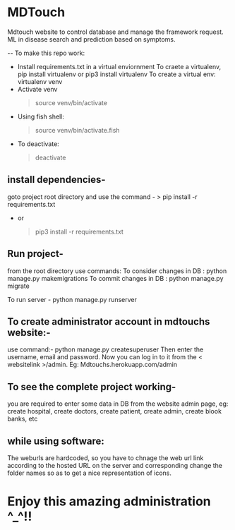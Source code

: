 # MDTouch
Mdtouch website to control database and manage the framework request.
ML in disease search and prediction based on symptoms.

-- To make this repo work:
 - Install requirements.txt in a virtual enviornment
 To craete a virtualenv,
 	pip install virtualenv
 	or
 	pip3 install virtualenv 
 To create a virtual env:
 	virtualenv venv 
 - Activate venv
 	> source venv/bin/activate
 - Using fish shell:
 	> source venv/bin/activate.fish
 - To deactivate:
 	> deactivate

## install dependencies-
goto project root directory and use the command -
	> pip install -r requirements.txt
- or
	> pip3 install -r requirements.txt

## Run project-
from the root directory use commands:
To consider changes in DB : python manage.py makemigrations
To commit changes in DB : python manage.py migrate

To run server - python manage.py runserver

## To create administrator account in mdtouchs website:- 
use command:- 
python manage.py createsuperuser
Then enter the username, email and password.
Now you can log in to it from the < websitelink >/admin. Eg: Mdtouchs.herokuapp.com/admin

## To see the complete project working-
you are required to enter some data in DB from the website admin page,
eg: create hospital, create doctors, create patient, create admin, create blook banks, etc

## while using software:
The weburls are hardcoded, so you have to chnage the web url link according to the hosted URL on the server and corresponding change the folder names so as to get a nice representation of icons.

# Enjoy this amazing administration ^_^!!